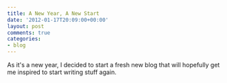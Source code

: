 ```yaml
---
title: A New Year, A New Start
date: '2012-01-17T20:09:00+00:00'
layout: post
comments: true
categories:
- blog
---
```


As it's a new year, I decided to start a fresh new blog that will hopefully get me inspired to start writing stuff again.




